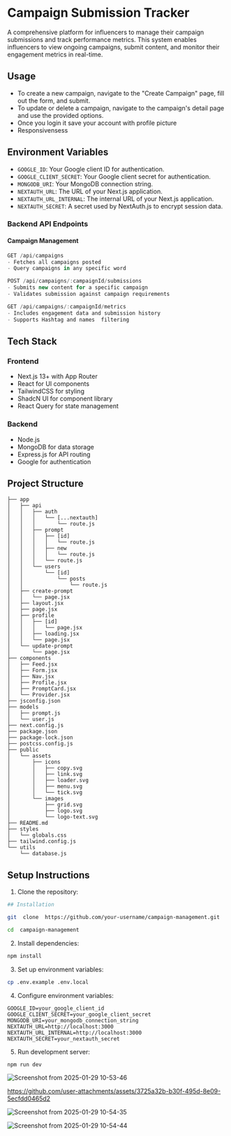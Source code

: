 # Campaign Submission Tracker

A comprehensive platform for influencers to manage their campaign submissions and track performance metrics. This system enables influencers to view ongoing campaigns, submit content, and monitor their engagement metrics in real-time.


## Usage

-   To create a new campaign, navigate to the "Create Campaign" page, fill out the form, and submit.
-   To update or delete a campaign, navigate to the campaign's detail page and use the provided options.
-   Once you login it save your account with profile picture 
-  Responsivensess

## Environment Variables

-   `GOOGLE_ID`: Your Google client ID for authentication.
-   `GOOGLE_CLIENT_SECRET`: Your Google client secret for authentication.
-   `MONGODB_URI`: Your MongoDB connection string.
-   `NEXTAUTH_URL`: The URL of your Next.js application.
-   `NEXTAUTH_URL_INTERNAL`: The internal URL of your Next.js application.
-   `NEXTAUTH_SECRET`: A secret used by NextAuth.js to encrypt session data.

### Backend API Endpoints

#### Campaign Management
```javascript
GET /api/campaigns
- Fetches all campaigns posted 
- Query campaigns in any specific word 
```

```javascript
POST /api/campaigns/:campaignId/submissions
- Submits new content for a specific campaign
- Validates submission against campaign requirements
```

```javascript
GET /api/campaigns/:campaignId/metrics
- Includes engagement data and submission history
- Supports Hashtag and names  filtering
```

## Tech Stack

### Frontend
- Next.js 13+ with App Router
- React for UI components
- TailwindCSS for styling
- ShadcN UI for component library
- React Query for state management

### Backend
- Node.js
- MongoDB for data storage
- Express.js for API routing
- Google for authentication

## Project Structure

```
├── app
│   ├── api
│   │   ├── auth
│   │   │   └── [...nextauth]
│   │   │       └── route.js
│   │   ├── prompt
│   │   │   ├── [id]
│   │   │   │   └── route.js
│   │   │   ├── new
│   │   │   │   └── route.js
│   │   │   └── route.js
│   │   └── users
│   │       └── [id]
│   │           └── posts
│   │               └── route.js
│   ├── create-prompt
│   │   └── page.jsx
│   ├── layout.jsx
│   ├── page.jsx
│   ├── profile
│   │   ├── [id]
│   │   │   └── page.jsx
│   │   ├── loading.jsx
│   │   └── page.jsx
│   └── update-prompt
│       └── page.jsx
├── components
│   ├── Feed.jsx
│   ├── Form.jsx
│   ├── Nav.jsx
│   ├── Profile.jsx
│   ├── PromptCard.jsx
│   └── Provider.jsx
├── jsconfig.json
├── models
│   ├── prompt.js
│   └── user.js
├── next.config.js
├── package.json
├── package-lock.json
├── postcss.config.js
├── public
│   └── assets
│       ├── icons
│       │   ├── copy.svg
│       │   ├── link.svg
│       │   ├── loader.svg
│       │   ├── menu.svg
│       │   └── tick.svg
│       └── images
│           ├── grid.svg
│           ├── logo.svg
│           └── logo-text.svg
├── README.md
├── styles
│   └── globals.css
├── tailwind.config.js
└── utils
    └── database.js
```



## Setup Instructions

1. Clone the repository:
```bash
## Installation

git  clone  https://github.com/your-username/campaign-management.git

cd  campaign-management
```

2. Install dependencies:
```bash
npm install
```

3. Set up environment variables:
```bash
cp .env.example .env.local


```


4. Configure environment variables:
```
GOOGLE_ID=your_google_client_id
GOOGLE_CLIENT_SECRET=your_google_client_secret
MONGODB_URI=your_mongodb_connection_string
NEXTAUTH_URL=http://localhost:3000
NEXTAUTH_URL_INTERNAL=http://localhost:3000
NEXTAUTH_SECRET=your_nextauth_secret
```

5. Run development server:
```bash
npm run dev
```
![Screenshot from 2025-01-29 10-53-46](https://github.com/user-attachments/assets/d1eee3e3-da03-4ed2-80e3-ad797519b0b6)


https://github.com/user-attachments/assets/3725a32b-b30f-495d-8e09-5ecfdd0465d2

![Screenshot from 2025-01-29 10-54-35](https://github.com/user-attachments/assets/26d36420-5747-4c19-a392-4f97496a6ab5)


![Screenshot from 2025-01-29 10-54-44](https://github.com/user-attachments/assets/96b230f3-5ee6-43eb-aa3c-0775f503fe1e)




